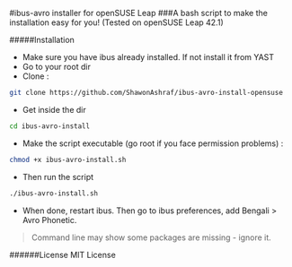 #ibus-avro installer for openSUSE Leap
###A bash script to make the installation easy for you! (Tested on openSUSE Leap 42.1)

#####Installation
* Make sure you have ibus already installed. If not install it from YAST
* Go to your root dir
* Clone :

```bash
git clone https://github.com/ShawonAshraf/ibus-avro-install-opensuse
```

* Get inside the dir

```bash
cd ibus-avro-install
```

* Make the script executable (go root if you face permission problems) :

```bash
chmod +x ibus-avro-install.sh
```

* Then run the script

```bash
./ibus-avro-install.sh
```

* When done, restart ibus. Then go to ibus preferences, add Bengali > Avro Phonetic.

> Command line may show some packages are missing - ignore it.

######License 
MIT License
